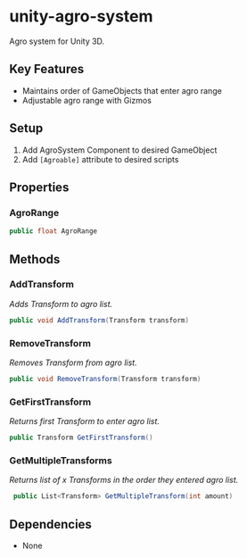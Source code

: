 # unity-agro-system
Agro system for Unity 3D.

## Key Features
* Maintains order of GameObjects that enter agro range
* Adjustable agro range with Gizmos

## Setup
1. Add AgroSystem Component to desired GameObject
2. Add ```[Agroable]``` attribute to desired scripts

## Properties

### AgroRange
```cs
public float AgroRange
```

## Methods

### AddTransform
*Adds Transform to agro list.*
```cs
public void AddTransform(Transform transform)
```

### RemoveTransform
*Removes Transform from agro list.*
```cs
public void RemoveTransform(Transform transform)
```

### GetFirstTransform
*Returns first Transform to enter agro list.*
```cs
public Transform GetFirstTransform()
```

### GetMultipleTransforms
*Returns list of x Transforms in the order they entered agro list.*
```cs
 public List<Transform> GetMultipleTransform(int amount)
```

## Dependencies
* None
